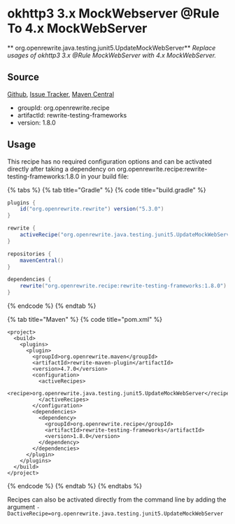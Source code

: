 # okhttp3 3.x MockWebserver @Rule To 4.x MockWebServer

** org.openrewrite.java.testing.junit5.UpdateMockWebServer**
_Replace usages of okhttp3 3.x @Rule MockWebServer with 4.x MockWebServer._

## Source

[Github](https://github.com/openrewrite/rewrite-testing-frameworks), [Issue Tracker](https://github.com/openrewrite/rewrite-testing-frameworks/issues), [Maven Central](https://search.maven.org/artifact/org.openrewrite.recipe/rewrite-testing-frameworks/1.8.0/jar)

* groupId: org.openrewrite.recipe
* artifactId: rewrite-testing-frameworks
* version: 1.8.0


## Usage

This recipe has no required configuration options and can be activated directly after taking a dependency on org.openrewrite.recipe:rewrite-testing-frameworks:1.8.0 in your build file:

{% tabs %}
{% tab title="Gradle" %}
{% code title="build.gradle" %}
```groovy
plugins {
    id("org.openrewrite.rewrite") version("5.3.0")
}

rewrite {
    activeRecipe("org.openrewrite.java.testing.junit5.UpdateMockWebServer")
}

repositories {
    mavenCentral()
}

dependencies {
    rewrite("org.openrewrite.recipe:rewrite-testing-frameworks:1.8.0")
}
```
{% endcode %}
{% endtab %}

{% tab title="Maven" %}
{% code title="pom.xml" %}
```markup
<project>
  <build>
    <plugins>
      <plugin>
        <groupId>org.openrewrite.maven</groupId>
        <artifactId>rewrite-maven-plugin</artifactId>
        <version>4.7.0</version>
        <configuration>
          <activeRecipes>
            <recipe>org.openrewrite.java.testing.junit5.UpdateMockWebServer</recipe>
          </activeRecipes>
        </configuration>
        <dependencies>
          <dependency>
            <groupId>org.openrewrite.recipe</groupId>
            <artifactId>rewrite-testing-frameworks</artifactId>
            <version>1.8.0</version>
          </dependency>
        </dependencies>
      </plugin>
    </plugins>
  </build>
</project>
```
{% endcode %}
{% endtab %}
{% endtabs %}

Recipes can also be activated directly from the command line by adding the argument `-DactiveRecipe=org.openrewrite.java.testing.junit5.UpdateMockWebServer`
